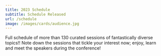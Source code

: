 ```yaml
---
title: 2023 Schedule
subtitle: Schedule Released
url: /schedule
image: /images/cards/audience.jpg
---
```


Full schedule of more than 130 curated sessions of fantastically diverse topics!! Note down the sessions that tickle your interest now; enjoy, learn and meet the speakers during the conference!
